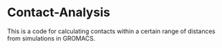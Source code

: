# Contact-Analysis
This is a code for calculating contacts within a certain range of distances from simulations in GROMACS.
